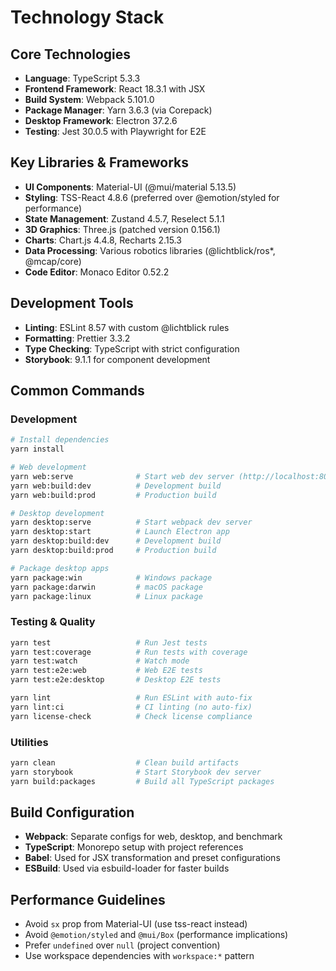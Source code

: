 # Technology Stack

## Core Technologies

- **Language**: TypeScript 5.3.3
- **Frontend Framework**: React 18.3.1 with JSX
- **Build System**: Webpack 5.101.0
- **Package Manager**: Yarn 3.6.3 (via Corepack)
- **Desktop Framework**: Electron 37.2.6
- **Testing**: Jest 30.0.5 with Playwright for E2E

## Key Libraries & Frameworks

- **UI Components**: Material-UI (@mui/material 5.13.5)
- **Styling**: TSS-React 4.8.6 (preferred over @emotion/styled for performance)
- **State Management**: Zustand 4.5.7, Reselect 5.1.1
- **3D Graphics**: Three.js (patched version 0.156.1)
- **Charts**: Chart.js 4.4.8, Recharts 2.15.3
- **Data Processing**: Various robotics libraries (@lichtblick/ros\*, @mcap/core)
- **Code Editor**: Monaco Editor 0.52.2

## Development Tools

- **Linting**: ESLint 8.57 with custom @lichtblick rules
- **Formatting**: Prettier 3.3.2
- **Type Checking**: TypeScript with strict configuration
- **Storybook**: 9.1.1 for component development

## Common Commands

### Development

```bash
# Install dependencies
yarn install

# Web development
yarn web:serve              # Start web dev server (http://localhost:8080)
yarn web:build:dev          # Development build
yarn web:build:prod         # Production build

# Desktop development
yarn desktop:serve          # Start webpack dev server
yarn desktop:start          # Launch Electron app
yarn desktop:build:dev      # Development build
yarn desktop:build:prod     # Production build

# Package desktop apps
yarn package:win            # Windows package
yarn package:darwin         # macOS package
yarn package:linux          # Linux package
```

### Testing & Quality

```bash
yarn test                   # Run Jest tests
yarn test:coverage          # Run tests with coverage
yarn test:watch             # Watch mode
yarn test:e2e:web           # Web E2E tests
yarn test:e2e:desktop       # Desktop E2E tests

yarn lint                   # Run ESLint with auto-fix
yarn lint:ci                # CI linting (no auto-fix)
yarn license-check          # Check license compliance
```

### Utilities

```bash
yarn clean                  # Clean build artifacts
yarn storybook              # Start Storybook dev server
yarn build:packages         # Build all TypeScript packages
```

## Build Configuration

- **Webpack**: Separate configs for web, desktop, and benchmark
- **TypeScript**: Monorepo setup with project references
- **Babel**: Used for JSX transformation and preset configurations
- **ESBuild**: Used via esbuild-loader for faster builds

## Performance Guidelines

- Avoid `sx` prop from Material-UI (use tss-react instead)
- Avoid `@emotion/styled` and `@mui/Box` (performance implications)
- Prefer `undefined` over `null` (project convention)
- Use workspace dependencies with `workspace:*` pattern
